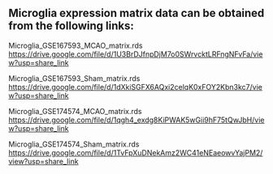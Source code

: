 Microglia expression matrix data can be obtained from the following links:
----
Microglia_GSE167593_MCAO_matrix.rds
https://drive.google.com/file/d/1U3BrDJfnpDjM7o0SWrvcktLRFngNFvFa/view?usp=share_link

Microglia_GSE167593_Sham_matrix.rds
https://drive.google.com/file/d/1dXkiSGFX6AQxi2celqK0xFOY2Kbn3kc7/view?usp=share_link

Microglia_GSE174574_MCAO_matrix.rds
https://drive.google.com/file/d/1qgh4_exdg8KiPWAK5wGii9hF75tQwJbH/view?usp=share_link

Microglia_GSE174574_Sham_matrix.rds
https://drive.google.com/file/d/1TvFpXuDNekAmz2WC41eNEaeowvYajPM2/view?usp=share_link

